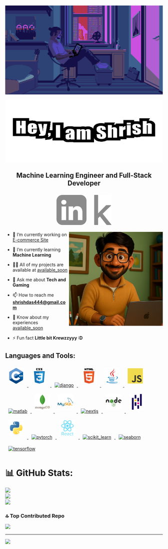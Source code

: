![MasterHead](assets/oleg-klishin-illustration1-x4.gif)

<!--<p align="center">
  <a href="https://github.com/YourUsername">
    <img src="oleg-klishin-illustration1-x4.gif" alt="MasterHead" width="100%" height="500" />
  </a>
</p>-->

<img align="center" alt="Hey, I am Shrish" width="100%"  height="200" src="assets/2025-06-28-Hey-I-am-Shrish.gif">


<h2 align="center"> Machine Learning Engineer and Full-Stack Developer
<br/>
<br/>
  <a href="https://linkedin.com/in/shrish-das-44ba5a27b" target="_blank"> <img  alt="linkedin" src="assets/linkedin.svg" /></a>
  &nbsp; &nbsp; 
  <a href='https://kaggle.com/shrishd'  target="_blank"> <img alt="kaggle" src="assets/kaggle.svg" /></a>

</h2>



<img align="right" alt="Coding" width="300" height="300" src="assets/shrish img.png">


- 🔭 I’m currently working on [E-commerce Site](available_soon)

- 🌱 I’m currently learning **Machine Learning**

- 👨‍💻 All of my projects are available at [available_soon](available_soon)

- 💬 Ask me about **Tech and Gaming**

- 📫 How to reach me **shrishdas444@gmail.com**

- 📄 Know about my experiences [available_soon](available_soon)

- ⚡ Fun fact **Little bit Krewzzyyy :D**

 <!-- <p align="left"> <a href="https://github.com/ryo-ma/github-profile-trophy"><img src="https://github-profile-trophy.vercel.app/?username=shrishkd" alt="shrishkd" /></a> </p>-->

<!--<h2 align="left">Connect with me:</h2>
<p align="left">
  <a href="https://www.hackerrank.com/@shrishdas4" target="_blank">
    <img src="https://raw.githubusercontent.com/rahuldkjain/github-profile-readme-generator/master/src/images/icons/Social/hackerrank.svg" alt="HackerRank" height="50" width="50" style="margin: 10px; box-shadow: 0 0 8px rgba(0,0,0,0.1); border-radius: 10px;" />
  </a>
  <a href="https://codeforces.com/profile/shrishd" target="_blank">
    <img src="https://raw.githubusercontent.com/rahuldkjain/github-profile-readme-generator/master/src/images/icons/Social/codeforces.svg" alt="Codeforces" height="50" width="50" style="margin: 10px; box-shadow: 0 0 8px rgba(0,0,0,0.1); border-radius: 10px;" />
  </a>
  <a href="https://www.leetcode.com/shrishd" target="_blank">
    <img src="https://raw.githubusercontent.com/rahuldkjain/github-profile-readme-generator/master/src/images/icons/Social/leet-code.svg" alt="LeetCode" height="50" width="50" style="margin: 10px; box-shadow: 0 0 8px rgba(0,0,0,0.1); border-radius: 10px;" />
  </a>
  <a href="https://auth.geeksforgeeks.org/user/shrishdh212" target="_blank">
    <img src="https://raw.githubusercontent.com/rahuldkjain/github-profile-readme-generator/master/src/images/icons/Social/geeks-for-geeks.svg" alt="GeeksforGeeks" height="50" width="50" style="margin: 10px; box-shadow: 0 0 8px rgba(0,0,0,0.1); border-radius: 10px;" />
  </a>
</p>-->

<h2 align="left">Languages and Tools:</h2>
<p align="left">
  <a href="https://www.w3schools.com/cpp/" target="_blank" rel="noreferrer">
    <img src="https://raw.githubusercontent.com/devicons/devicon/master/icons/cplusplus/cplusplus-original.svg" alt="cplusplus" width="50" height="50" style="margin: 10px;" />
  </a>
  <a href="https://www.w3schools.com/css/" target="_blank" rel="noreferrer">
    <img src="https://raw.githubusercontent.com/devicons/devicon/master/icons/css3/css3-original-wordmark.svg" alt="css3" width="50" height="50" style="margin: 10px;" />
  </a>
  <a href="https://www.djangoproject.com/" target="_blank" rel="noreferrer">
    <img src="https://cdn.worldvectorlogo.com/logos/django.svg" alt="django" width="50" height="50" style="margin: 10px;" />
  </a>
  <a href="https://www.w3.org/html/" target="_blank" rel="noreferrer">
    <img src="https://raw.githubusercontent.com/devicons/devicon/master/icons/html5/html5-original-wordmark.svg" alt="html5" width="50" height="50" style="margin: 10px;" />
  </a>
  <a href="https://www.java.com" target="_blank" rel="noreferrer">
    <img src="https://raw.githubusercontent.com/devicons/devicon/master/icons/java/java-original.svg" alt="java" width="50" height="50" style="margin: 10px;" />
  </a>
  <a href="https://developer.mozilla.org/en-US/docs/Web/JavaScript" target="_blank" rel="noreferrer">
    <img src="https://raw.githubusercontent.com/devicons/devicon/master/icons/javascript/javascript-original.svg" alt="javascript" width="50" height="50" style="margin: 10px;" />
  </a>
  <a href="https://www.mathworks.com/" target="_blank" rel="noreferrer">
    <img src="https://upload.wikimedia.org/wikipedia/commons/2/21/Matlab_Logo.png" alt="matlab" width="50" height="50" style="margin: 10px;" />
  </a>
  <a href="https://www.mongodb.com/" target="_blank" rel="noreferrer">
    <img src="https://raw.githubusercontent.com/devicons/devicon/master/icons/mongodb/mongodb-original-wordmark.svg" alt="mongodb" width="50" height="50" style="margin: 10px;" />
  </a>
  <a href="https://www.mysql.com/" target="_blank" rel="noreferrer">
    <img src="https://raw.githubusercontent.com/devicons/devicon/master/icons/mysql/mysql-original-wordmark.svg" alt="mysql" width="50" height="50" style="margin: 10px;" />
  </a>
  <a href="https://nextjs.org/" target="_blank" rel="noreferrer">
    <img src="https://cdn.worldvectorlogo.com/logos/nextjs-2.svg" alt="nextjs" width="50" height="50" style="margin: 10px;" />
  </a>
  <a href="https://nodejs.org" target="_blank" rel="noreferrer">
    <img src="https://raw.githubusercontent.com/devicons/devicon/master/icons/nodejs/nodejs-original-wordmark.svg" alt="nodejs" width="50" height="50" style="margin: 10px;" />
  </a>
  <a href="https://pandas.pydata.org/" target="_blank" rel="noreferrer">
    <img src="https://raw.githubusercontent.com/devicons/devicon/2ae2a900d2f041da66e950e4d48052658d850630/icons/pandas/pandas-original.svg" alt="pandas" width="50" height="50" style="margin: 10px;" />
  </a>
  <a href="https://www.python.org" target="_blank" rel="noreferrer">
    <img src="https://raw.githubusercontent.com/devicons/devicon/master/icons/python/python-original.svg" alt="python" width="50" height="50" style="margin: 10px;" />
  </a>
  <a href="https://pytorch.org/" target="_blank" rel="noreferrer">
    <img src="https://www.vectorlogo.zone/logos/pytorch/pytorch-icon.svg" alt="pytorch" width="50" height="50" style="margin: 10px;" />
  </a>
  <a href="https://reactjs.org/" target="_blank" rel="noreferrer">
    <img src="https://raw.githubusercontent.com/devicons/devicon/master/icons/react/react-original-wordmark.svg" alt="react" width="50" height="50" style="margin: 10px;" />
  </a>
  <a href="https://scikit-learn.org/" target="_blank" rel="noreferrer">
    <img src="https://upload.wikimedia.org/wikipedia/commons/0/05/Scikit_learn_logo_small.svg" alt="scikit_learn" width="50" height="50" style="margin: 10px;" />
  </a>
  <a href="https://seaborn.pydata.org/" target="_blank" rel="noreferrer">
    <img src="https://seaborn.pydata.org/_images/logo-mark-lightbg.svg" alt="seaborn" width="50" height="50" style="margin: 10px;" />
  </a>
  <a href="https://www.tensorflow.org" target="_blank" rel="noreferrer">
    <img src="https://www.vectorlogo.zone/logos/tensorflow/tensorflow-icon.svg" alt="tensorflow" width="50" height="50" style="margin: 10px;" />
  </a>
</p>

# 📊 GitHub Stats:
![](https://github-readme-stats.vercel.app/api?username=Shrishkd&theme=dark&hide_border=false&include_all_commits=true&count_private=false)<br/>
![](https://nirzak-streak-stats.vercel.app/?user=Shrishkd&theme=dark&hide_border=false)<br/>
![](https://github-readme-stats.vercel.app/api/top-langs/?username=Shrishkd&theme=dark&hide_border=false&include_all_commits=true&count_private=false&layout=compact)

### 🔝 Top Contributed Repo
![](https://github-contributor-stats.vercel.app/api?username=Shrishkd&limit=5&theme=dark&combine_all_yearly_contributions=true)

---
[![](https://visitcount.itsvg.in/api?id=Shrishkd&icon=0&color=0)](https://visitcount.itsvg.in)

  <!--<img src="https://profile-readme-generator.com/assets/snake.svg" alt="Snake animation" />-->

